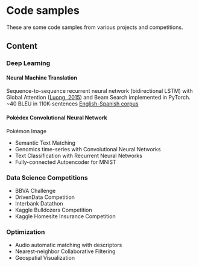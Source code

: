 # Code samples

These are some code samples from various projects and competitions. 

## Content

### Deep Learning

#### Neural Machine Translation  
Sequence-to-sequence recurrent neural network (bidirectional LSTM) with Global Attention ([Luong, 2015](https://arxiv.org/abs/1508.04025)) and Beam Search implemented in PyTorch. ~40 BLEU in 110K-sentences [English-Spanish corpus](http://www.manythings.org/anki/)
  
#### Pokédex Convolutional Neural Network
Pokémon Image 

  - Semantic Text Matching
  - Genomics time-series with Convolutional Neural Networks
  - Text Classification with Recurrent Neural Networks
  - Fully-connected Autoencoder for MNIST

### Data Science Competitions
  - BBVA Challenge
  - DrivenData Competition
  - Interbank Datathon
  - Kaggle Bulldozers Competition
  - Kaggle Homesite Insurance Competition

### Optimization
  - Audio automatic matching with descriptors
  - Nearest-neighbor Collaborative Filtering
  - Geospatial Visualization

